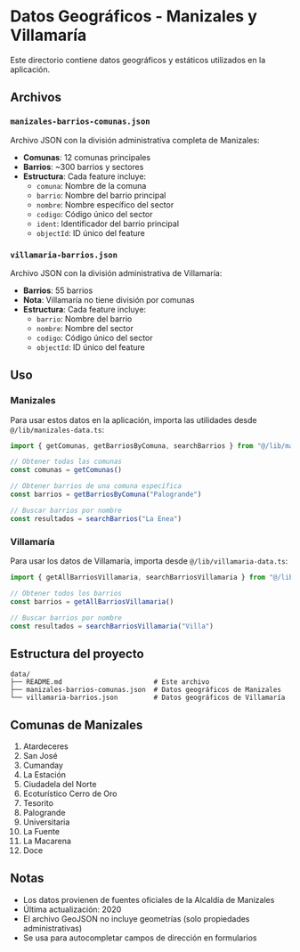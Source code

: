 # Datos Geográficos - Manizales y Villamaría

Este directorio contiene datos geográficos y estáticos utilizados en la aplicación.

## Archivos

### `manizales-barrios-comunas.json`

Archivo JSON con la división administrativa completa de Manizales:
- **Comunas**: 12 comunas principales
- **Barrios**: ~300 barrios y sectores
- **Estructura**: Cada feature incluye:
  - `comuna`: Nombre de la comuna
  - `barrio`: Nombre del barrio principal
  - `nombre`: Nombre específico del sector
  - `codigo`: Código único del sector
  - `ident`: Identificador del barrio principal
  - `objectId`: ID único del feature

### `villamaria-barrios.json`

Archivo JSON con la división administrativa de Villamaría:
- **Barrios**: 55 barrios
- **Nota**: Villamaría no tiene división por comunas
- **Estructura**: Cada feature incluye:
  - `barrio`: Nombre del barrio
  - `nombre`: Nombre del sector
  - `codigo`: Código único del sector
  - `objectId`: ID único del feature

## Uso

### Manizales

Para usar estos datos en la aplicación, importa las utilidades desde `@/lib/manizales-data.ts`:

```typescript
import { getComunas, getBarriosByComuna, searchBarrios } from "@/lib/manizales-data"

// Obtener todas las comunas
const comunas = getComunas()

// Obtener barrios de una comuna específica
const barrios = getBarriosByComuna("Palogrande")

// Buscar barrios por nombre
const resultados = searchBarrios("La Enea")
```

### Villamaría

Para usar los datos de Villamaría, importa desde `@/lib/villamaria-data.ts`:

```typescript
import { getAllBarriosVillamaria, searchBarriosVillamaria } from "@/lib/villamaria-data"

// Obtener todos los barrios
const barrios = getAllBarriosVillamaria()

// Buscar barrios por nombre
const resultados = searchBarriosVillamaria("Villa")
```

## Estructura del proyecto

```
data/
├── README.md                       # Este archivo
├── manizales-barrios-comunas.json  # Datos geográficos de Manizales
└── villamaria-barrios.json         # Datos geográficos de Villamaría
```

## Comunas de Manizales

1. Atardeceres
2. San José
3. Cumanday
4. La Estación
5. Ciudadela del Norte
6. Ecoturístico Cerro de Oro
7. Tesorito
8. Palogrande
9. Universitaria
10. La Fuente
11. La Macarena
12. Doce

## Notas

- Los datos provienen de fuentes oficiales de la Alcaldía de Manizales
- Última actualización: 2020
- El archivo GeoJSON no incluye geometrías (solo propiedades administrativas)
- Se usa para autocompletar campos de dirección en formularios
